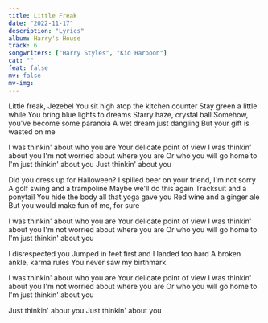 ```yaml
---
title: Little Freak
date: "2022-11-17"
description: "Lyrics"
album: Harry's House
track: 6
songwriters: ["Harry Styles", "Kid Harpoon"]
cat: ""
feat: false
mv: false
mv-img:
---
```


<p className="verse-one">
Little freak, Jezebel
You sit high atop the kitchen counter
Stay green a little while
You bring blue lights to dreams
Starry haze, crystal ball
Somehow, you've become some paranoia
A wet dream just dangling
But your gift is wasted on me
</p>
<p className="chorus">
I was thinkin' about who you are
Your delicate point of view
I was thinkin' about you
I'm not worried about where you are
Or who you will go home to
I'm just thinkin' about you
Just thinkin' about you
</p>
<p className="verse-two">
Did you dress up for Halloween?
I spilled beer on your friend, I'm not sorry
A golf swing and a trampoline
Maybe we'll do this again
Tracksuit and a ponytail
You hide the body all that yoga gave you
Red wine and a ginger ale
But you would make fun of me, for sure
</p>
<p className="chorus">
I was thinkin' about who you are
Your delicate point of view
I was thinkin' about you
I'm not worried about where you are
Or who you will go home to
I'm just thinkin' about you
</p>
<p className="verse-three">
I disrespected you
Jumped in feet first and I landed too hard
A broken ankle, karma rules
You never saw my birthmark
</p>
<p className="chorus">
I was thinkin' about who you are
Your delicate point of view
I was thinkin' about you
I'm not worried about where you are
Or who you will go home to
I'm just thinkin' about you
</p>
<p className="outro">
Just thinkin' about you
Just thinkin' about you
</p>
